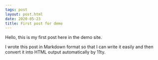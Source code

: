 ```yaml
---
tags: post
layout: post.html
date: 2020-05-23
title: First post for demo
---
```


Hello, this is my first post here in the demo site.

I wrote this post in Markdown format so that I can write it easily and then convert it into HTML output automatically by 11ty.

